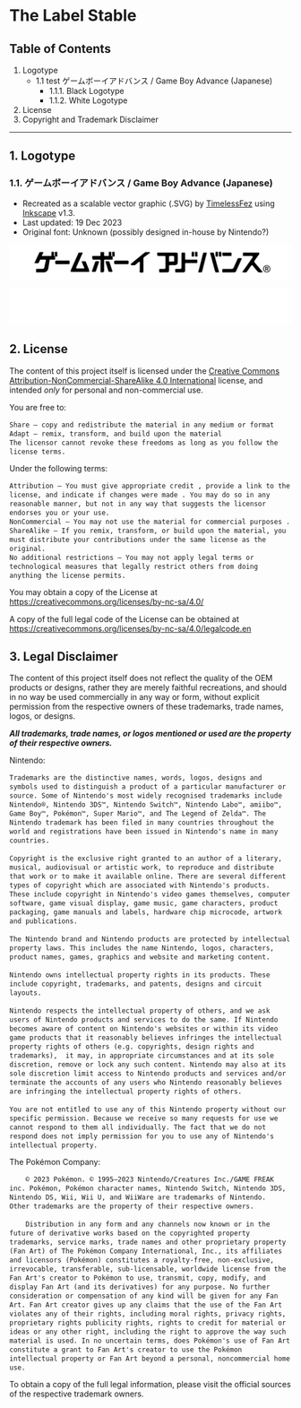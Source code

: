 # The Label Stable

## Table of Contents
1. Logotype
    * 1.1 test ゲームボーイアドバンス / Game Boy Advance (Japanese)
      + 1.1.1. Black Logotype
      + 1.1.2. White Logotype
2. License
3. Copyright and Trademark Disclaimer

---

## 1. Logotype
### 1.1. ゲームボーイアドバンス / Game Boy Advance (Japanese)

- Recreated as a scalable vector graphic (.SVG) by [TimelessFez](https://github.com/TimelessFez/) using [Inkscape](https://inkscape.org/) v1.3.
- Last updated: 19 Dec 2023
- Original font: Unknown (possibly designed in-house by Nintendo?)

![black game boy advance logotype in japanese](https://github.com/TimelessFez/The-Label-Collection/blob/main/logos/GameBoyAdvance_text_JP_blk.svg)

![white game boy advance logotype in japanese](https://github.com/TimelessFez/The-Label-Collection/blob/main/logos/GameBoyAdvance_text_JP_wht.svg)

## 2. License
The content of this project itself is licensed under the [Creative Commons Attribution-NonCommercial-ShareAlike 4.0 International](https://creativecommons.org/licenses/by-nc-sa/4.0/) license, and intended *only* for personal and non-commercial use.

 You are free to:
 
    Share — copy and redistribute the material in any medium or format
    Adapt — remix, transform, and build upon the material
    The licensor cannot revoke these freedoms as long as you follow the license terms.

Under the following terms:

    Attribution — You must give appropriate credit , provide a link to the license, and indicate if changes were made . You may do so in any reasonable manner, but not in any way that suggests the licensor endorses you or your use.
    NonCommercial — You may not use the material for commercial purposes .
    ShareAlike — If you remix, transform, or build upon the material, you must distribute your contributions under the same license as the original.
    No additional restrictions — You may not apply legal terms or technological measures that legally restrict others from doing anything the license permits.

You may obtain a copy of the License at https://creativecommons.org/licenses/by-nc-sa/4.0/

A copy of the full legal code of the License can be obtained at https://creativecommons.org/licenses/by-nc-sa/4.0/legalcode.en

## 3. Legal Disclaimer
The content of this project itself does not reflect the quality of the OEM products or designs, rather they are merely faithful recreations, and should in no way be used commercially in any way or form, without explicit permission from the respective owners of these trademarks, trade names, logos, or designs.

***All trademarks, trade names, or logos mentioned or used are the property of their respective owners.***

Nintendo:
```
Trademarks are the distinctive names, words, logos, designs and symbols used to distinguish a product of a particular manufacturer or source. Some of Nintendo's most widely recognised trademarks include Nintendo®, Nintendo 3DS™, Nintendo Switch™, Nintendo Labo™, amiibo™, Game Boy™, Pokémon™, Super Mario™, and The Legend of Zelda™. The Nintendo trademark has been filed in many countries throughout the world and registrations have been issued in Nintendo's name in many countries.

Copyright is the exclusive right granted to an author of a literary, musical, audiovisual or artistic work, to reproduce and distribute that work or to make it available online. There are several different types of copyright which are associated with Nintendo's products. These include copyright in Nintendo's video games themselves, computer software, game visual display, game music, game characters, product packaging, game manuals and labels, hardware chip microcode, artwork and publications.

The Nintendo brand and Nintendo products are protected by intellectual property laws. This includes the name Nintendo, logos, characters, product names, games, graphics and website and marketing content.

Nintendo owns intellectual property rights in its products. These include copyright, trademarks, and patents, designs and circuit layouts.

Nintendo respects the intellectual property of others, and we ask users of Nintendo products and services to do the same. If Nintendo becomes aware of content on Nintendo's websites or within its video game products that it reasonably believes infringes the intellectual property rights of others (e.g. copyrights, design rights and trademarks),  it may, in appropriate circumstances and at its sole discretion, remove or lock any such content. Nintendo may also at its sole discretion limit access to Nintendo products and services and/or terminate the accounts of any users who Nintendo reasonably believes are infringing the intellectual property rights of others.

You are not entitled to use any of this Nintendo property without our specific permission. Because we receive so many requests for use we cannot respond to them all individually. The fact that we do not respond does not imply permission for you to use any of Nintendo's intellectual property.
```

The Pokémon Company:
```
    © 2023 Pokémon. © 1995–2023 Nintendo/Creatures Inc./GAME FREAK inc. Pokémon, Pokémon character names, Nintendo Switch, Nintendo 3DS, Nintendo DS, Wii, Wii U, and WiiWare are trademarks of Nintendo.
Other trademarks are the property of their respective owners.
    
    Distribution in any form and any channels now known or in the future of derivative works based on the copyrighted property trademarks, service marks, trade names and other proprietary property (Fan Art) of The Pokémon Company International, Inc., its affiliates and licensors (Pokémon) constitutes a royalty-free, non-exclusive, irrevocable, transferable, sub-licensable, worldwide license from the Fan Art's creator to Pokémon to use, transmit, copy, modify, and display Fan Art (and its derivatives) for any purpose. No further consideration or compensation of any kind will be given for any Fan Art. Fan Art creator gives up any claims that the use of the Fan Art violates any of their rights, including moral rights, privacy rights, proprietary rights publicity rights, rights to credit for material or ideas or any other right, including the right to approve the way such material is used. In no uncertain terms, does Pokémon's use of Fan Art constitute a grant to Fan Art's creator to use the Pokémon intellectual property or Fan Art beyond a personal, noncommercial home use.
```

To obtain a copy of the full legal information, please visit the official sources of the respective trademark owners.
